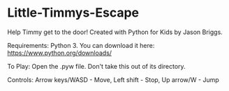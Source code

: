 # Little-Timmys-Escape
Help Timmy get to the door!
Created with Python for Kids by Jason Briggs.

Requirements:
Python 3. You can download it here: https://www.python.org/downloads/

To Play:
Open the .pyw file. Don't take this out of its directory.

Controls: Arrow keys/WASD - Move, Left shift - Stop, Up arrow/W - Jump
